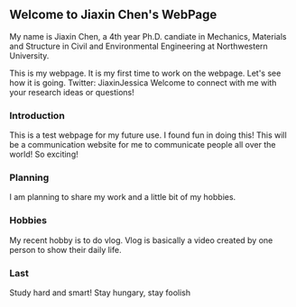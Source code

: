 ## Welcome to Jiaxin Chen's WebPage

My name is Jiaxin Chen, a 4th year Ph.D. candiate in Mechanics, Materials and Structure in Civil and Environmental Engineering at Northwestern University.

This is my webpage. It is my first time to work on the webpage. Let's see how it is going.
Twitter: JiaxinJessica
Welcome to connect with me with your research ideas or questions!

### Introduction

This is a test webpage for my future use. I found fun in doing this! This will be a communication website for me to communicate people all over the world! So exciting!

### Planning
I am planning to share my work and a little bit of my hobbies.

### Hobbies
My recent hobby is to do vlog. Vlog is basically a video created by one person to show their daily life.

### Last
Study hard and smart! Stay hungary, stay foolish
